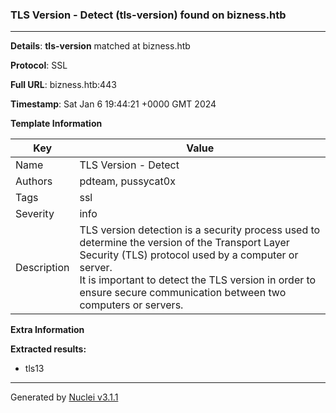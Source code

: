 ### TLS Version - Detect (tls-version) found on bizness.htb

----
**Details**: **tls-version** matched at bizness.htb

**Protocol**: SSL

**Full URL**: bizness.htb:443

**Timestamp**: Sat Jan 6 19:44:21 +0000 GMT 2024

**Template Information**

| Key | Value |
| --- | --- |
| Name | TLS Version - Detect |
| Authors | pdteam, pussycat0x |
| Tags | ssl |
| Severity | info |
| Description | TLS version detection is a security process used to determine the version of the Transport Layer Security (TLS) protocol used by a computer or server.<br>It is important to detect the TLS version in order to ensure secure communication between two computers or servers.<br> |

**Extra Information**

**Extracted results:**

- tls13



----

Generated by [Nuclei v3.1.1](https://github.com/projectdiscovery/nuclei)